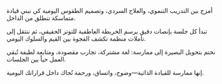أمزج بين التدريب التنموي، والعلاج السردي، وتصميم الطقوس اليومية كي نبني قيادة متماسكة تنطلق من الداخل.

تبدأ كل جلسة بإنصات دقيق يرسم الخريطة العاطفية للتوتر الحقيقي، ثم ننتقل إلى تأملات منظمة تكشف الفجوة بين القيم والسلوك اليومي.

نختم بتحويل البصيرة إلى ممارسة: لغة مشتركة، تجارب مقصودة، ومتابعة لطيفة تُبقي العمل حياً بين الجلسات.

إنها ممارسة للقيادة الذاتية—وضوح، واتساق، ورحمة تُحاك داخل قراراتك اليومية.
